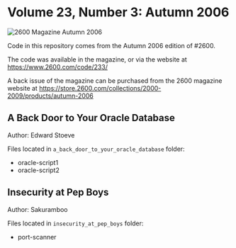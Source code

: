 # Volume 23, Number 3: Autumn 2006

![2600 Magazine Autumn 2006](https://www.2600.com/sites/default/files/styles/large/public/fa061.gif)

Code in this repository comes from the Autumn 2006 edition of #2600.

The code was available in the magazine, or via the website at https://www.2600.com/code/233/

A back issue of the magazine can be purchased from the 2600 magazine website at https://store.2600.com/collections/2000-2009/products/autumn-2006


## A Back Door to Your Oracle Database
Author: Edward Stoeve


Files located in `a_back_door_to_your_oracle_database` folder:

* oracle-script1
* oracle-script2


## Insecurity at Pep Boys
Author: Sakuramboo


Files located in `insecurity_at_pep_boys` folder:

* port-scanner

